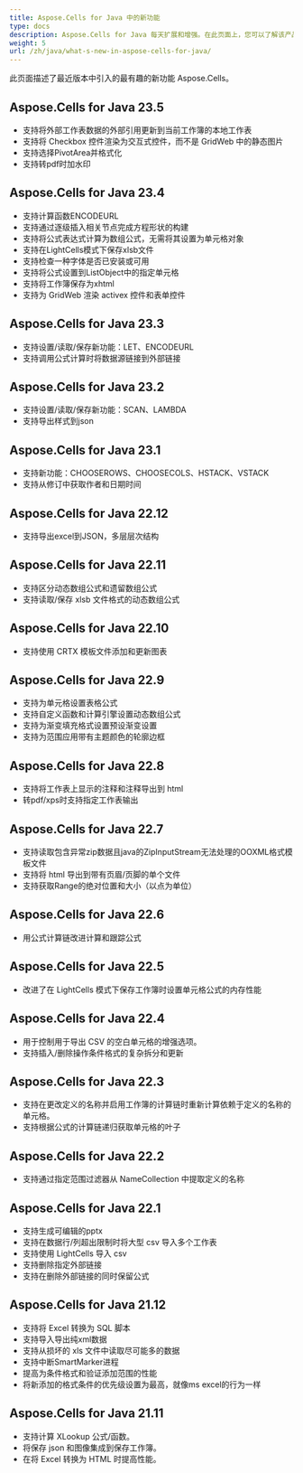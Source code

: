 ```yaml
---
title: Aspose.Cells for Java 中的新功能
type: docs
description: Aspose.Cells for Java 每天扩展和增强。在此页面上，您可以了解该产品的巨大且最有趣的功能
weight: 5
url: /zh/java/what-s-new-in-aspose-cells-for-java/
---
```

此页面描述了最近版本中引入的最有趣的新功能 Aspose.Cells。

##  Aspose.Cells for Java 23.5

* 支持将外部工作表数据的外部引用更新到当前工作簿的本地工作表
* 支持将 Checkbox 控件渲染为交互式控件，而不是 GridWeb 中的静态图片
* 支持选择PivotArea并格式化
* 支持转pdf时加水印

##  Aspose.Cells for Java 23.4

* 支持计算函数ENCODEURL
* 支持通过逐级插入相关节点完成方程形状的构建
* 支持将公式表达式计算为数组公式，无需将其设置为单元格对象
* 支持在LightCells模式下保存xlsb文件
* 支持检查一种字体是否已安装或可用
* 支持将公式设置到ListObject中的指定单元格
* 支持将工作簿保存为xhtml
* 支持为 GridWeb 渲染 activex 控件和表单控件

##  Aspose.Cells for Java 23.3

* 支持设置/读取/保存新功能：LET、ENCODEURL
* 支持调用公式计算时将数据源链接到外部链接

##  Aspose.Cells for Java 23.2

* 支持设置/读取/保存新功能：SCAN、LAMBDA
* 支持导出样式到json

##  Aspose.Cells for Java 23.1

* 支持新功能：CHOOSEROWS、CHOOSECOLS、HSTACK、VSTACK
* 支持从修订中获取作者和日期时间

##  Aspose.Cells for Java 22.12

* 支持导出excel到JSON，多层层次结构

##  Aspose.Cells for Java 22.11

* 支持区分动态数组公式和遗留数组公式
* 支持读取/保存 xlsb 文件格式的动态数组公式

##  Aspose.Cells for Java 22.10

* 支持使用 CRTX 模板文件添加和更新图表

##  Aspose.Cells for Java 22.9

* 支持为单元格设置表格公式
* 支持自定义函数和计算引擎设置动态数组公式
* 支持为渐变填充格式设置预设渐变设置
* 支持为范围应用带有主题颜色的轮廓边框

##  Aspose.Cells for Java 22.8

* 支持将工作表上显示的注释和注释导出到 html
* 转pdf/xps时支持指定工作表输出

##  Aspose.Cells for Java 22.7

* 支持读取包含异常zip数据且java的ZipInputStream无法处理的OOXML格式模板文件
* 支持将 html 导出到带有页眉/页脚的单个文件
* 支持获取Range的绝对位置和大小（以点为单位）

##  Aspose.Cells for Java 22.6

* 用公式计算链改进计算和跟踪公式

##  Aspose.Cells for Java 22.5

* 改进了在 LightCells 模式下保存工作簿时设置单元格公式的内存性能

##  Aspose.Cells for Java 22.4

* 用于控制用于导出 CSV 的空白单元格的增强选项。
* 支持插入/删除操作条件格式的复杂拆分和更新

##  Aspose.Cells for Java 22.3

* 支持在更改定义的名称并启用工作簿的计算链时重新计算依赖于定义的名称的单元格。
* 支持根据公式的计算链递归获取单元格的叶子

##  Aspose.Cells for Java 22.2

* 支持通过指定范围过滤器从 NameCollection 中提取定义的名称

##  Aspose.Cells for Java 22.1

* 支持生成可编辑的pptx
* 支持在数据行/列超出限制时将大型 csv 导入多个工作表
* 支持使用 LightCells 导入 csv
* 支持删除指定外部链接
* 支持在删除外部链接的同时保留公式

##  Aspose.Cells for Java 21.12

* 支持将 Excel 转换为 SQL 脚本
* 支持导入导出纯xml数据
* 支持从损坏的 xls 文件中读取尽可能多的数据
* 支持中断SmartMarker进程
* 提高为条件格式和验证添加范围的性能
* 将新添加的格式条件的优先级设置为最高，就像ms excel的行为一样

##  Aspose.Cells for Java 21.11

* 支持计算 XLookup 公式/函数。
* 将保存 json 和图像集成到保存工作簿。
* 在将 Excel 转换为 HTML 时提高性能。


